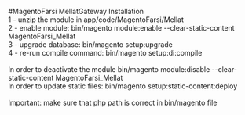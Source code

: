 #MagentoFarsi MellatGateway
Installation<br />
1 - unzip the module in app/code/MagentoFarsi/Mellat<br />
2 - enable module: bin/magento module:enable --clear-static-content MagentoFarsi_Mellat<br />
3 - upgrade database: bin/magento setup:upgrade<br />
4 - re-run compile command: bin/magento setup:di:compile<br />
<br />
In order to deactivate the module bin/magento module:disable --clear-static-content MagentoFarsi_Mellat<br />
In order to update static files: bin/magento setup:static-content:deploy<br />
<br />
Important: make sure that php path is correct in bin/magento file
